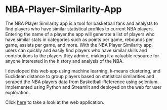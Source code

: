 # NBA-Player-Similarity-App
The NBA Player Similarity app is a tool for basketball fans and analysts to find players who have similar statistical profiles to current NBA players. Entering the name of a player,the app will generate a list of players who have similar stats in categories such as points per game, rebounds per game, assists per game, and more. With the NBA Player Similarity app, users can quickly and easily find players who have similar skills and contributions to the players they admire, making it a valuable resource for anyone interested in the history and analysis of the NBA.

I developed this web app using machine learning, k-means clustering, and Euclidean distance to group players
based on statistical similarities and scraped the NBA players data from Basketball-Reference using selenium.
Implemented using Python and Streamlit and deployed on the web for user exploration.

Click [here](https://nba-player-similarity-tool.streamlit.app/) to take a look at the web application.
